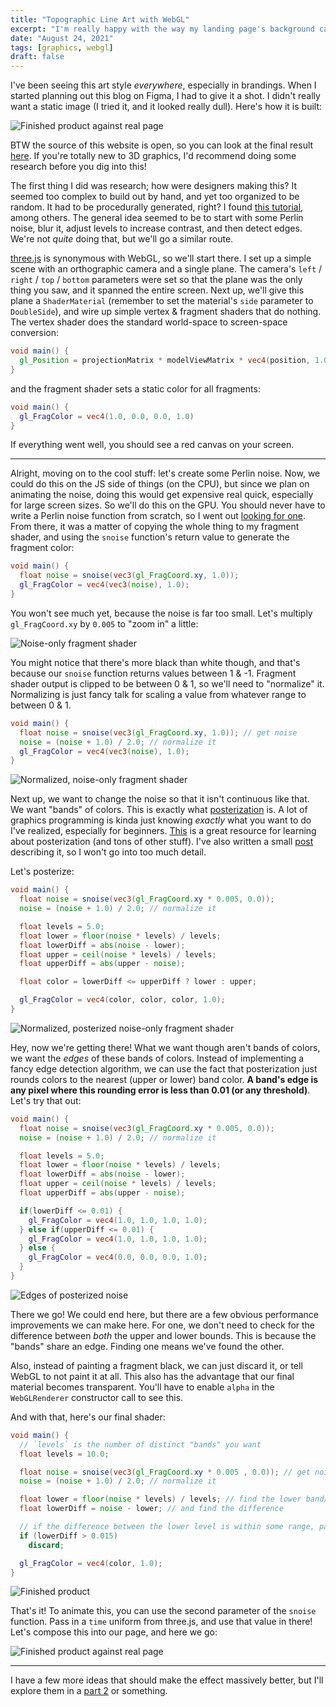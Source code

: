 ```yaml
---
title: "Topographic Line Art with WebGL"
excerpt: "I'm really happy with the way my landing page's background came out, here's how I built it"
date: "August 24, 2021"
tags: [graphics, webgl]
draft: false
---
```


I've been seeing this art style _everywhere_, especially in brandings. When I started planning out this blog on Figma, I had to give it a shot. I didn't really want a static image (I tried it, and it looked really dull). Here's how it is built:

![Finished product against real page](/webgl-topographic/final.png)

BTW the source of this website is open, so you can look at the final result [here](https://github.com/madebysid/website/blob/6ef63d6694e0530fa5f5d2a68097fa7597bd3880/lib/canvas/canvas.ts). If you're totally new to 3D graphics, I'd recommend doing some research before you dig into this!

The first thing I did was research; how were designers making this? It seemed too complex to build out by hand, and yet too organized to be random. It had to be procedurally generated, right? I found [this tutorial](https://www.youtube.com/watch?v=S_vZ-TAAg3c&t=313s), among others. The general idea seemed to be to start with some Perlin noise, blur it, adjust levels to increase contrast, and then detect edges. We're not _quite_ doing that, but we'll go a similar route.

[three.js](https://threejs.org/) is synonymous with WebGL, so we'll start there. I set up a simple scene with an orthographic camera and a single plane. The camera's `left` / `right` / `top` / `bottom` parameters were set so that the plane was the only thing you saw, and it spanned the entire screen. Next up, we'll give this plane a `ShaderMaterial` (remember to set the material's `side` parameter to `DoubleSide`), and wire up simple vertex & fragment shaders that do nothing. The vertex shader does the standard world-space to screen-space conversion:

```glsl
void main() {
  gl_Position = projectionMatrix * modelViewMatrix * vec4(position, 1.0);
}
```

and the fragment shader sets a static color for all fragments:

```glsl
void main() {
  gl_FragColor = vec4(1.0, 0.0, 0.0, 1.0)
}
```

If everything went well, you should see a red canvas on your screen.

---

Alright, moving on to the cool stuff: let's create some Perlin noise. Now, we could do this on the JS side of things (on the CPU), but since we plan on animating the noise, doing this would get expensive real quick, especially for large screen sizes. So we'll do this on the GPU. You should never have to write a Perlin noise function from scratch, so I went out [looking for one](https://github.com/ashima/webgl-noise/blob/master/src/noise3D.glsl). From there, it was a matter of copying the whole thing to my fragment shader, and using the `snoise` function's return value to generate the fragment color:

```glsl
void main() {
  float noise = snoise(vec3(gl_FragCoord.xy, 1.0));
  gl_FragColor = vec4(vec3(noise), 1.0);
}
```

You won't see much yet, because the noise is far too small. Let's multiply `gl_FragCoord.xy` by `0.005` to "zoom in" a little:

![Noise-only fragment shader](/webgl-topographic/frag1.png)

You might notice that there's more black than white though, and that's because our `snoise` function returns values between 1 & -1. Fragment shader output is clipped to be between 0 & 1, so we'll need to "normalize" it. Normalizing is just fancy talk for scaling a value from whatever range to between 0 & 1.

```glsl
void main() {
  float noise = snoise(vec3(gl_FragCoord.xy, 1.0)); // get noise
  noise = (noise + 1.0) / 2.0; // normalize it
  gl_FragColor = vec4(vec3(noise), 1.0);
}
```

![Normalized, noise-only fragment shader](/webgl-topographic/frag2.png)

Next up, we want to change the noise so that it isn't continuous like that. We want "bands" of colors. This is exactly what [posterization](https://www.adobe.com/creativecloud/photography/discover/posterize-photo.html) is. A lot of graphics programming is kinda just knowing _exactly_ what you want to do I've realized, especially for beginners. [This](https://lettier.github.io/3d-game-shaders-for-beginners/posterization.html) is a great resource for learning about posterization (and tons of other stuff). I've also written a small [post](/posts/posterization) describing it, so I won't go into too much detail.

Let's posterize:

```glsl
void main() {
  float noise = snoise(vec3(gl_FragCoord.xy * 0.005, 0.0));
  noise = (noise + 1.0) / 2.0; // normalize it

  float levels = 5.0;
  float lower = floor(noise * levels) / levels;
  float lowerDiff = abs(noise - lower);
  float upper = ceil(noise * levels) / levels;
  float upperDiff = abs(upper - noise);

  float color = lowerDiff <= upperDiff ? lower : upper;

  gl_FragColor = vec4(color, color, color, 1.0);
}
```

![Normalized, posterized noise-only fragment shader](/webgl-topographic/frag3.png)

Hey, now we're getting there! What we want though aren't bands of colors, we want the _edges_ of these bands of colors. Instead of implementing a fancy edge detection algorithm, we can use the fact that posterization just rounds colors to the nearest (upper or lower) band color. **A band's edge is any pixel where this rounding error is less than 0.01 (or any threshold)**. Let's try that out:

```glsl
void main() {
  float noise = snoise(vec3(gl_FragCoord.xy * 0.005, 0.0));
  noise = (noise + 1.0) / 2.0; // normalize it

  float levels = 5.0;
  float lower = floor(noise * levels) / levels;
  float lowerDiff = abs(noise - lower);
  float upper = ceil(noise * levels) / levels;
  float upperDiff = abs(upper - noise);

  if(lowerDiff <= 0.01) {
    gl_FragColor = vec4(1.0, 1.0, 1.0, 1.0);
  } else if(upperDiff <= 0.01) {
    gl_FragColor = vec4(1.0, 1.0, 1.0, 1.0);
  } else {
    gl_FragColor = vec4(0.0, 0.0, 0.0, 1.0);
  }
}
```

![Edges of posterized noise](/webgl-topographic/frag4.png)

There we go! We could end here, but there are a few obvious performance improvements we can make here. For one, we don't need to check for the difference between _both_ the upper and lower bounds. This is because the "bands" share an edge. Finding one means we've found the other.

Also, instead of painting a fragment black, we can just discard it, or tell WebGL to not paint it at all. This also has the advantage that our final material becomes transparent. You'll have to enable `alpha` in the `WebGLRenderer` constructor call to see this.

And with that, here's our final shader:

```glsl
void main() {
  // `levels` is the number of distinct "bands" you want
  float levels = 10.0;

  float noise = snoise(vec3(gl_FragCoord.xy * 0.005 , 0.0)); // get noise value
  noise = (noise + 1.0) / 2.0; // normalize it

  float lower = floor(noise * levels) / levels; // find the lower band/level the noise matches at
  float lowerDiff = noise - lower; // and find the difference

  // if the difference between the lower level is within some range, paint the fragment, otherwise ignore it
  if (lowerDiff > 0.015)
    discard;

  gl_FragColor = vec4(color, 1.0);
}
```

![Finished product](/webgl-topographic/frag5.png)

That's it! To animate this, you can use the second parameter of the `snoise` function. Pass in a `time` uniform from three.js, and use that value in there! Let's compose this into our page, and here we go:

![Finished product against real page](/webgl-topographic/final.png)

---

I have a few more ideas that should make the effect massively better, but I'll explore them in a [part 2](/posts/webgl-topographic-2) or something.
